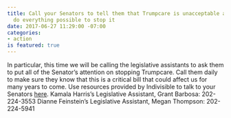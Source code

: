 ```yaml
---
title: Call your Senators to tell them that Trumpcare is unacceptable and they must
  do everything possible to stop it
date: 2017-06-27 11:29:00 -07:00
categories:
- action
is featured: true
---
```


In particular, this time we will be calling the legislative assistants to ask them to put all of the Senator’s attention on stopping Trumpcare. Call them daily to make sure they know that this is a critical bill that could affect us for many years to come. Use resources provided by Indivisible to talk to your Senators [here](https://www.indivisibleguide.com/resource/senate-health-care-staffers/#CA).
	Kamala Harris’s Legislative Assistant, Grant Barbosa: 202-224-3553
	Dianne Feinstein’s Legislative Assistant, Megan Thompson: 202-224-5941
